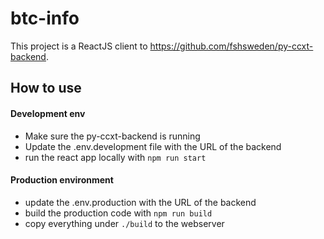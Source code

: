 # btc-info

This project is a ReactJS client to https://github.com/fshsweden/py-ccxt-backend.

## How to use

#### Development env

* Make sure the py-ccxt-backend is running
* Update the .env.development file with the URL of the backend
* run the react app locally with `npm run start`

#### Production environment

* update the .env.production with the URL of the backend
* build the production code with `npm run build`
* copy everything under `./build` to the webserver
